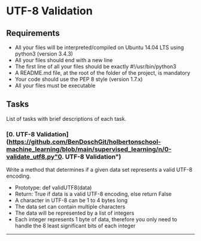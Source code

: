 # UTF-8 Validation

## Requirements
* All your files will be interpreted/compiled on Ubuntu 14.04 LTS using python3 (version 3.4.3)
* All your files should end with a new line
* The first line of all your files should be exactly #!/usr/bin/python3
* A README.md file, at the root of the folder of the project, is mandatory
* Your code should use the PEP 8 style (version 1.7.x)
* All your files must be executable

## Tasks
List of tasks with brief descriptions of each task.

### [0. UTF-8 Validation](https://github.com/BenDoschGit/holbertonschool-machine_learning/blob/main/supervised_learning/n/0-validate_utf8.py"0. UTF-8 Validation")

Write a method that determines if a given data set represents a valid UTF-8 encoding.

* Prototype: def validUTF8(data)
* Return: True if data is a valid UTF-8 encoding, else return False
* A character in UTF-8 can be 1 to 4 bytes long
* The data set can contain multiple characters
* The data will be represented by a list of integers
* Each integer represents 1 byte of data, therefore you only need to handle the 8 least significant bits of each integer

---

